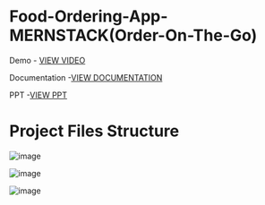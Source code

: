 # Food-Ordering-App-MERNSTACK(Order-On-The-Go)
Demo - <a href="https://drive.google.com/file/d/1DLog3a51djjwvSNz1WrkB0uMwp-8e3c1/view?usp=drivesdk">VIEW VIDEO</a>


Documentation -<a href="https://docs.google.com/document/d/1aSGhfxFfMYMJChknR-pL47FW-idnhj2F/edit?usp=sharing&ouid=107917445781301743104&rtpof=true&sd=true">VIEW DOCUMENTATION </a>


PPT -<a href="https://www.canva.com/design/DAGr73dEvwY/SHf8qVJavnbW1fiQh3uewg/view?utm_content=DAGr73dEvwY&utm_campaign=designshare&utm_medium=link2&utm_source=uniquelinks&utlId=h77f2db05c4">VIEW PPT</a>




# Project Files Structure
![image](https://github.com/user-attachments/assets/5a0e079c-e969-4fb5-8a73-bc7cd30b820f)


![image](https://github.com/user-attachments/assets/f8cab68e-57e8-47c8-bab3-1f0acee8f924)


![image](https://github.com/user-attachments/assets/bbf0589e-a667-4a04-8507-9d96277af2cf)
